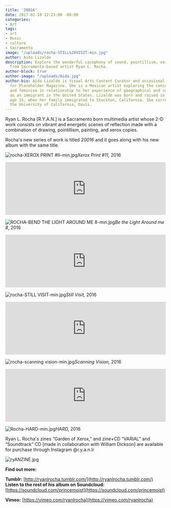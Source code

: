 ```yaml
---
title: '20016'
date: 2017-02-10 12:23:00 -08:00
categories:
- Art
tags:
- art
- Music
- culture
- Sacramento
image: "/uploads/rocha-STILL%20VISIT-min.jpg"
author: Aida Lizalde
description: Explore the wonderful cacophony of sound, pointillism, xerox, and painting
  from Sacramento-based artist Ryan L. Rocha.
author-block: true
author-image: "/uploads/Aida.jpg"
author-bio: Aida Lizalde is Visual Arts Content Curator and occasional contributor
  for Placeholder Magazine. She is a Mexican artist exploring the concepts of identity
  and feminism in relationship to her experience of geographical and cultural-misplacement
  as an immigrant in the United States. Lizalde was born and raised in Mexico until
  age 15, when her family immigrated to Stockton, California. She currently attends
  the University of California, Davis.
---
```


Ryan L. Rocha [R.Y.A.N.] is a Sacramento born multimedia artist whose 2-D work consists on vibrant and energetic scenes of reflection made with a combination of drawing, pointillism, painting, and xerox copies. 

Rocha's new series of work is titled *20016* and it goes along with his new album with the same title.

![rocha-XEROX PRINT #II-min.jpg](/uploads/rocha-XEROX%20PRINT%20%23II-min.jpg)*Xerox Print #11,* 2016

<iframe width="100%" height="166" scrolling="no" frameborder="no" src="https://w.soundcloud.com/player/?url=https%3A//api.soundcloud.com/tracks/306807770&amp;color=ff5500&amp;auto_play=false&amp;hide_related=false&amp;show_comments=true&amp;show_user=true&amp;show_reposts=false"></iframe>

![ROCHA-BEND THE LIGHT AROUND ME 8-min.jpg](/uploads/ROCHA-BEND%20THE%20LIGHT%20AROUND%20ME%208-min.jpg)*Be the Light Around me 8*, 2016

<iframe width="100%" height="166" scrolling="no" frameborder="no" src="https://w.soundcloud.com/player/?url=https%3A//api.soundcloud.com/tracks/306808002&amp;color=ff5500&amp;auto_play=false&amp;hide_related=false&amp;show_comments=true&amp;show_user=true&amp;show_reposts=false"></iframe>

![rocha-STILL VISIT-min.jpg](/uploads/rocha-STILL%20VISIT-min.jpg)*Still Visit,* 2016

<iframe width="100%" height="166" scrolling="no" frameborder="no" src="https://w.soundcloud.com/player/?url=https%3A//api.soundcloud.com/tracks/306808229&amp;color=ff5500&amp;auto_play=false&amp;hide_related=false&amp;show_comments=true&amp;show_user=true&amp;show_reposts=false"></iframe>

![rocha-scanning vision-min.jpg](/uploads/rocha-scanning%20vision-min.jpg)*Scanning Vision,* 2016

<iframe width="100%" height="166" scrolling="no" frameborder="no" src="https://w.soundcloud.com/player/?url=https%3A//api.soundcloud.com/tracks/306808340&amp;color=ff5500&amp;auto_play=false&amp;hide_related=false&amp;show_comments=true&amp;show_user=true&amp;show_reposts=false"></iframe>

![Rocha-HARD-min.jpg](/uploads/Rocha-HARD-min.jpg)*HARD,* 2016

Ryan L. Rocha's zines “Garden of Xerox," and zine+CD “VARIAL” and “Soundtrack” CD [made in collaboration with William Dickson] are available for purchase through Instagram @r.y.a.n.lr

![ryANZINE.jpg](/uploads/ryANZINE.jpg)

**Find out more:**

**Tumblr:** [http://ryanlrocha.tumblr.com/](http://ryanlrocha.tumblr.com/)
**Listen to the rest of his album on Soundcloud:** [https://soundcloud.com/princemoist](https://soundcloud.com/princemoist)

**Vimeo:** [https://vimeo.com/ryanlrocha](https://vimeo.com/ryanlrocha)
